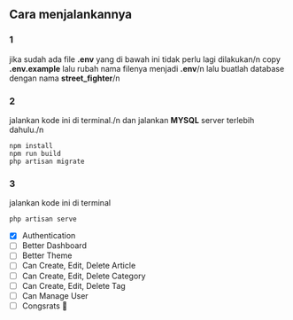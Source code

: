 ## Cara menjalankannya

### 1
jika sudah ada file **.env** yang di bawah ini tidak perlu lagi dilakukan/n
copy **.env.example** lalu rubah nama filenya menjadi **.env**/n
lalu buatlah database dengan nama **street_fighter**/n

### 2
jalankan kode ini di terminal./n
dan jalankan **MYSQL** server terlebih dahulu./n
```shell
npm install
npm run build
php artisan migrate
```

### 3

jalankan kode ini di terminal
```shell
php artisan serve
```

- [x] Authentication
- [ ] Better Dashboard
- [ ] Better Theme
- [ ] Can Create, Edit, Delete Article
- [ ] Can Create, Edit, Delete Category
- [ ] Can Create, Edit, Delete Tag
- [ ] Can Manage User
- [ ] Congsrats :tada:
